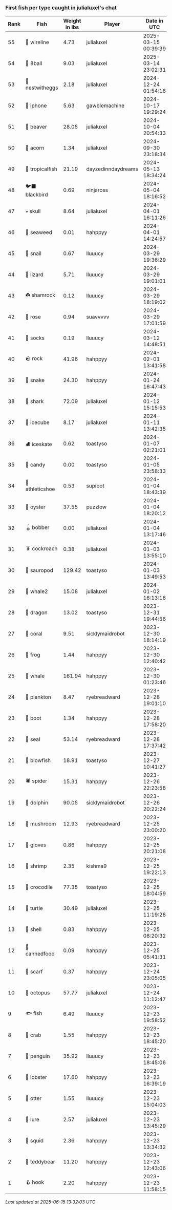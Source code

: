 ### First fish per type caught in julialuxel's chat
| Rank | Fish | Weight in lbs | Player | Date in UTC |
|------|--------|-----------|---------|------|
| 55  | 🧵 wireline | 4.73 | julialuxel | 2025-03-15 00:39:39 |
| 54  | 🎱 8ball | 9.03 | julialuxel | 2025-03-14 23:02:31 |
| 53  | 🪺 nestwitheggs | 2.18 | julialuxel | 2024-12-24 01:54:16 |
| 52  | 📱 iphone | 5.63 | gawblemachine | 2024-10-17 19:29:24 |
| 51  | 🦫 beaver | 28.05 | julialuxel | 2024-10-04 20:54:33 |
| 50  | 🌰 acorn | 1.34 | julialuxel | 2024-09-30 23:18:34 |
| 49  | 🐠 tropicalfish | 21.19 | dayzedinndaydreams | 2024-05-13 18:34:24 |
| 48  | 🐦‍⬛ blackbird | 0.69 | ninjaross | 2024-05-04 18:16:52 |
| 47  | 💀 skull | 8.64 | julialuxel | 2024-04-01 16:11:26 |
| 46  | 🌿 seaweed | 0.01 | hahppyy | 2024-04-01 14:24:57 |
| 45  | 🐌 snail | 0.67 | lluuucy | 2024-03-29 19:36:29 |
| 44  | 🦎 lizard | 5.71 | lluuucy | 2024-03-29 19:01:01 |
| 43  | ☘️ shamrock | 0.12 | lluuucy | 2024-03-29 18:19:02 |
| 42  | 🌹 rose | 0.94 | suavvvvv | 2024-03-29 17:01:59 |
| 41  | 🧦 socks | 0.19 | lluuucy | 2024-03-12 14:48:51 |
| 40  | 🪨 rock | 41.96 | hahppyy | 2024-02-01 13:41:58 |
| 39  | 🐍 snake | 24.30 | hahppyy | 2024-01-24 16:47:43 |
| 38  | 🦈 shark | 72.09 | julialuxel | 2024-01-12 15:15:53 |
| 37  | 🧊 icecube | 8.17 | julialuxel | 2024-01-11 13:42:35 |
| 36  | ⛸️ iceskate | 0.62 | toastyso | 2024-01-07 02:21:01 |
| 35  | 🍬 candy | 0.00 | toastyso | 2024-01-05 23:58:33 |
| 34  | 👟 athleticshoe | 0.53 | supibot | 2024-01-04 18:43:39 |
| 33  | 🦪 oyster | 37.55 | puzzlow | 2024-01-04 18:20:12 |
| 32  | 🪀 bobber | 0.00 | julialuxel | 2024-01-04 13:17:46 |
| 31  | 🪳 cockroach | 0.38 | julialuxel | 2024-01-03 13:55:10 |
| 30  | 🦕 sauropod | 129.42 | toastyso | 2024-01-03 13:49:53 |
| 29  | 🐋 whale2 | 15.08 | julialuxel | 2024-01-02 16:13:16 |
| 28  | 🐉 dragon | 13.02 | toastyso | 2023-12-31 19:44:56 |
| 27  | 🪸 coral | 9.51 | sicklymaidrobot | 2023-12-30 18:14:19 |
| 26  | 🐸 frog | 1.44 | hahppyy | 2023-12-30 12:40:42 |
| 25  | 🐳 whale | 161.94 | hahppyy | 2023-12-30 01:23:46 |
| 24  | 🦠 plankton | 8.47 | ryebreadward | 2023-12-28 19:01:10 |
| 23  | 👢 boot | 1.34 | hahppyy | 2023-12-28 17:58:20 |
| 22  | 🦭 seal | 53.14 | ryebreadward | 2023-12-28 17:37:42 |
| 21  | 🐡 blowfish | 18.91 | toastyso | 2023-12-27 10:41:27 |
| 20  | 🕷️ spider | 15.31 | hahppyy | 2023-12-26 22:23:58 |
| 19  | 🐬 dolphin | 90.05 | sicklymaidrobot | 2023-12-26 20:22:24 |
| 18  | 🍄 mushroom | 12.93 | ryebreadward | 2023-12-25 23:00:20 |
| 17  | 🧤 gloves | 0.86 | hahppyy | 2023-12-25 20:21:08 |
| 16  | 🦐 shrimp | 2.35 | kishma9 | 2023-12-25 19:22:13 |
| 15  | 🐊 crocodile | 77.35 | toastyso | 2023-12-25 18:04:59 |
| 14  | 🐢 turtle | 30.49 | julialuxel | 2023-12-25 11:19:28 |
| 13  | 🐚 shell | 0.83 | hahppyy | 2023-12-25 08:20:32 |
| 12  | 🥫 cannedfood | 0.09 | hahppyy | 2023-12-25 05:41:31 |
| 11  | 🧣 scarf | 0.37 | hahppyy | 2023-12-24 23:05:05 |
| 10  | 🐙 octopus | 57.77 | julialuxel | 2023-12-24 11:12:47 |
| 9  | 🐟 fish | 6.49 | lluuucy | 2023-12-23 19:58:52 |
| 8  | 🦀 crab | 1.55 | hahppyy | 2023-12-23 18:45:20 |
| 7  | 🐧 penguin | 35.92 | lluuucy | 2023-12-23 18:45:06 |
| 6  | 🦞 lobster | 17.60 | hahppyy | 2023-12-23 16:39:19 |
| 5  | 🦦 otter | 1.55 | lluuucy | 2023-12-23 15:04:03 |
| 4  | 🎏 lure | 2.57 | julialuxel | 2023-12-23 13:45:29 |
| 3  | 🦑 squid | 2.36 | hahppyy | 2023-12-23 13:34:32 |
| 2  | 🧸 teddybear | 11.20 | hahppyy | 2023-12-23 12:43:06 |
| 1  | 🪝 hook | 2.20 | hahppyy | 2023-12-23 11:58:15 |

_Last updated at 2025-06-15 13:32:03 UTC_